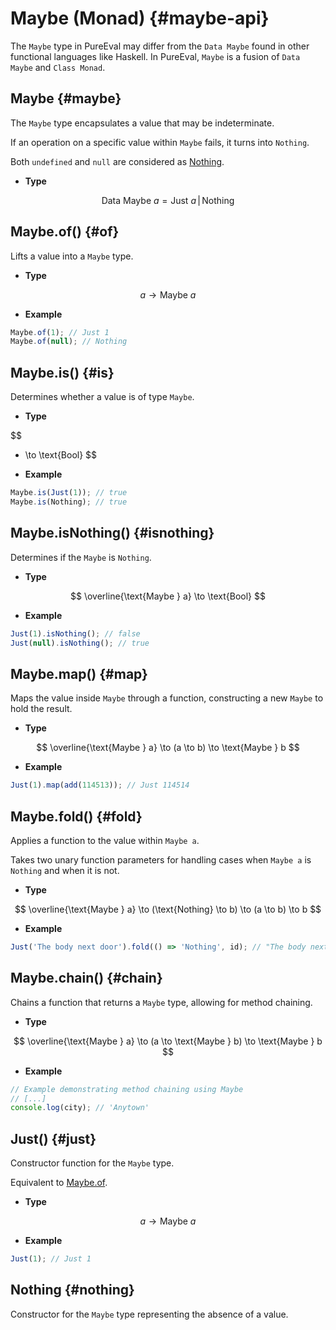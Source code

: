 # Maybe (Monad) {#maybe-api}

The `Maybe` type in PureEval may differ from the `Data Maybe` found in other functional languages like Haskell. In PureEval, `Maybe` is a fusion of `Data Maybe` and `Class Monad`.

## Maybe {#maybe}

The `Maybe` type encapsulates a value that may be indeterminate.

If an operation on a specific value within `Maybe` fails, it turns into `Nothing`.

Both `undefined` and `null` are considered as [Nothing](#nothing).

-   **Type**

$$
\text{Data Maybe } a = \text{Just } a \,|\, \text{Nothing}
$$

## Maybe.of() {#of}

Lifts a value into a `Maybe` type.

-   **Type**

$$
a \to \text{Maybe } a
$$

-   **Example**

```js
Maybe.of(1); // Just 1
Maybe.of(null); // Nothing
```

## Maybe.is() {#is}

Determines whether a value is of type `Maybe`.

-   **Type**

$$
* \to \text{Bool}
$$

-   **Example**

```js
Maybe.is(Just(1)); // true
Maybe.is(Nothing); // true
```

## Maybe.isNothing() {#isnothing}

Determines if the `Maybe` is `Nothing`.

-   **Type**

$$
\overline{\text{Maybe } a} \to \text{Bool}
$$

-   **Example**

```js
Just(1).isNothing(); // false
Just(null).isNothing(); // true
```

## Maybe.map() {#map}

Maps the value inside `Maybe` through a function, constructing a new `Maybe` to hold the result.

-   **Type**

$$
\overline{\text{Maybe } a} \to (a \to b) \to \text{Maybe } b
$$

-   **Example**

```js
Just(1).map(add(114513)); // Just 114514
```

## Maybe.fold() {#fold}

Applies a function to the value within `Maybe a`.

Takes two unary function parameters for handling cases when `Maybe a` is `Nothing` and when it is not.

-   **Type**

$$
\overline{\text{Maybe } a} \to (\text{Nothing} \to b) \to (a \to b) \to b
$$

-   **Example**

```js
Just('The body next door').fold(() => 'Nothing', id); // "The body next door"
```

## Maybe.chain() {#chain}

Chains a function that returns a `Maybe` type, allowing for method chaining.

-   **Type**

$$
\overline{\text{Maybe } a} \to (a \to \text{Maybe } b) \to \text{Maybe } b
$$

-   **Example**

```js
// Example demonstrating method chaining using Maybe
// [...]
console.log(city); // 'Anytown'
```

## Just() {#just}

Constructor function for the `Maybe` type.

Equivalent to [Maybe.of](#of).

-   **Type**

$$
a \to \text{Maybe } a
$$

-   **Example**

```js
Just(1); // Just 1
```

## Nothing {#nothing}

Constructor for the `Maybe` type representing the absence of a value.
